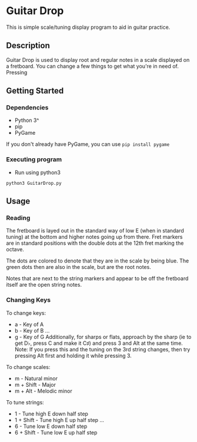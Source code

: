 # Guitar Drop

This is simple scale/tuning display program to aid in guitar practice.

## Description

Guitar Drop is used to display root and regular notes in a scale displayed 
on a fretboard. You can change a few things to get what you're in need of. 
Pressing 

## Getting Started

### Dependencies

* Python 3^
* pip
* PyGame

If you don't already have PyGame, you can use ```pip install pygame```


### Executing program

* Run using python3
```
python3 GuitarDrop.py
```

## Usage

### Reading

The fretboard is layed out in the standard way of low E (when in standard 
tuning) at the bottom and higher notes going up from there. Fret markers 
are in standard positions with the double dots at the 12th fret marking the 
octave.

The dots are colored to denote that they are in the scale by being blue. 
The green dots then are also in the scale, but are the root notes.

Notes that are next to the string markers and appear to be off the 
fretboard itself are the open string notes.

### Changing Keys

To change keys:
* a - Key of A
* b - Key of B
...
* g - Key of G
Additionally, for sharps or flats, approach by the sharp (ie to get D♭, 
press C and make it C♯) and press 3 and Alt at the same time. Note: If 
you press this and the tuning on the 3rd string changes, then try 
pressing Alt first and holding it while pressing 3.

To change scales:
* m - Natural minor
* m + Shift - Major
* m + Alt - Melodic minor

To tune strings:
* 1 - Tune high E down half step
* 1 + Shift - Tune high E up half step
...
* 6 - Tune low E down half step
* 6 + Shift - Tune low E up half step

